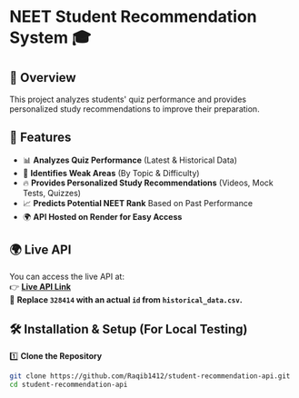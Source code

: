 # NEET Student Recommendation System 🎓

## 📌 Overview
This project analyzes students' quiz performance and provides personalized study recommendations to improve their preparation.

## 🚀 Features
- 📊 **Analyzes Quiz Performance** (Latest & Historical Data)
- 🎯 **Identifies Weak Areas** (By Topic & Difficulty)
- 🔥 **Provides Personalized Study Recommendations** (Videos, Mock Tests, Quizzes)
- 📈 **Predicts Potential NEET Rank** Based on Past Performance
- 🌍 **API Hosted on Render for Easy Access**

## 🌍 Live API
You can access the live API at:  
👉 **[Live API Link](https://student-recommendation-apipython-app-py.onrender.com/recommend?id=328414)**  
📌 **Replace `328414` with an actual `id` from `historical_data.csv`.**  

## 🛠 Installation & Setup (For Local Testing)
1️⃣ **Clone the Repository**  
   ```bash
   git clone https://github.com/Raqib1412/student-recommendation-api.git
   cd student-recommendation-api
